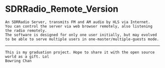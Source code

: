 # SDRRadio_Remote_Version
	An SDRRadio Server, transmits FM and AM audio by HLS via Internet.
	You can control the server via web browser remotely, also listening the radio remotely.
	The software is designed for only one user initially, but may evolved to be able to serve multiple users in one-master/multiple-guests mode.
	
---------------------------
	This is my graduation project. Hope to share it with the open source world as a gift. Lol
	Bowring Chan